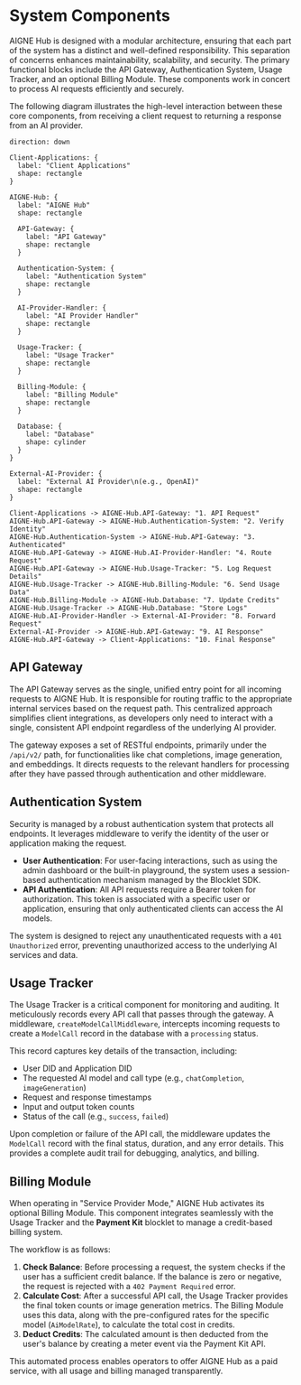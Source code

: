 # System Components

AIGNE Hub is designed with a modular architecture, ensuring that each part of the system has a distinct and well-defined responsibility. This separation of concerns enhances maintainability, scalability, and security. The primary functional blocks include the API Gateway, Authentication System, Usage Tracker, and an optional Billing Module. These components work in concert to process AI requests efficiently and securely.

The following diagram illustrates the high-level interaction between these core components, from receiving a client request to returning a response from an AI provider.

```d2
direction: down

Client-Applications: {
  label: "Client Applications"
  shape: rectangle
}

AIGNE-Hub: {
  label: "AIGNE Hub"
  shape: rectangle

  API-Gateway: {
    label: "API Gateway"
    shape: rectangle
  }

  Authentication-System: {
    label: "Authentication System"
    shape: rectangle
  }

  AI-Provider-Handler: {
    label: "AI Provider Handler"
    shape: rectangle
  }

  Usage-Tracker: {
    label: "Usage Tracker"
    shape: rectangle
  }

  Billing-Module: {
    label: "Billing Module"
    shape: rectangle
  }

  Database: {
    label: "Database"
    shape: cylinder
  }
}

External-AI-Provider: {
  label: "External AI Provider\n(e.g., OpenAI)"
  shape: rectangle
}

Client-Applications -> AIGNE-Hub.API-Gateway: "1. API Request"
AIGNE-Hub.API-Gateway -> AIGNE-Hub.Authentication-System: "2. Verify Identity"
AIGNE-Hub.Authentication-System -> AIGNE-Hub.API-Gateway: "3. Authenticated"
AIGNE-Hub.API-Gateway -> AIGNE-Hub.AI-Provider-Handler: "4. Route Request"
AIGNE-Hub.API-Gateway -> AIGNE-Hub.Usage-Tracker: "5. Log Request Details"
AIGNE-Hub.Usage-Tracker -> AIGNE-Hub.Billing-Module: "6. Send Usage Data"
AIGNE-Hub.Billing-Module -> AIGNE-Hub.Database: "7. Update Credits"
AIGNE-Hub.Usage-Tracker -> AIGNE-Hub.Database: "Store Logs"
AIGNE-Hub.AI-Provider-Handler -> External-AI-Provider: "8. Forward Request"
External-AI-Provider -> AIGNE-Hub.API-Gateway: "9. AI Response"
AIGNE-Hub.API-Gateway -> Client-Applications: "10. Final Response"
```

## API Gateway

The API Gateway serves as the single, unified entry point for all incoming requests to AIGNE Hub. It is responsible for routing traffic to the appropriate internal services based on the request path. This centralized approach simplifies client integrations, as developers only need to interact with a single, consistent API endpoint regardless of the underlying AI provider.

The gateway exposes a set of RESTful endpoints, primarily under the `/api/v2/` path, for functionalities like chat completions, image generation, and embeddings. It directs requests to the relevant handlers for processing after they have passed through authentication and other middleware.

## Authentication System

Security is managed by a robust authentication system that protects all endpoints. It leverages middleware to verify the identity of the user or application making the request.

-   **User Authentication**: For user-facing interactions, such as using the admin dashboard or the built-in playground, the system uses a session-based authentication mechanism managed by the Blocklet SDK.
-   **API Authentication**: All API requests require a Bearer token for authorization. This token is associated with a specific user or application, ensuring that only authenticated clients can access the AI models.

The system is designed to reject any unauthenticated requests with a `401 Unauthorized` error, preventing unauthorized access to the underlying AI services and data.

## Usage Tracker

The Usage Tracker is a critical component for monitoring and auditing. It meticulously records every API call that passes through the gateway. A middleware, `createModelCallMiddleware`, intercepts incoming requests to create a `ModelCall` record in the database with a `processing` status.

This record captures key details of the transaction, including:
-   User DID and Application DID
-   The requested AI model and call type (e.g., `chatCompletion`, `imageGeneration`)
-   Request and response timestamps
-   Input and output token counts
-   Status of the call (e.g., `success`, `failed`)

Upon completion or failure of the API call, the middleware updates the `ModelCall` record with the final status, duration, and any error details. This provides a complete audit trail for debugging, analytics, and billing.

## Billing Module

When operating in "Service Provider Mode," AIGNE Hub activates its optional Billing Module. This component integrates seamlessly with the Usage Tracker and the **Payment Kit** blocklet to manage a credit-based billing system.

The workflow is as follows:
1.  **Check Balance**: Before processing a request, the system checks if the user has a sufficient credit balance. If the balance is zero or negative, the request is rejected with a `402 Payment Required` error.
2.  **Calculate Cost**: After a successful API call, the Usage Tracker provides the final token counts or image generation metrics. The Billing Module uses this data, along with the pre-configured rates for the specific model (`AiModelRate`), to calculate the total cost in credits.
3.  **Deduct Credits**: The calculated amount is then deducted from the user's balance by creating a meter event via the Payment Kit API.

This automated process enables operators to offer AIGNE Hub as a paid service, with all usage and billing managed transparently.